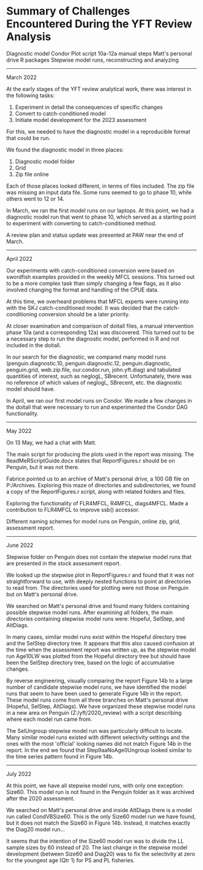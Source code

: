 # Summary of Challenges Encountered During the YFT Review Analysis

Diagnostic model
Condor
Plot script
10a-12a manual steps
Matt's personal drive
R packages
Stepwise model runs, reconstructing and analyzing

--------------------------------------------------------------------------------

March 2022

At the early stages of the YFT review analytical work, there was interest in the
following tasks:

1. Experiment in detail the consequences of specific changes
2. Convert to catch-conditioned model
3. Initiate model development for the 2023 assessment

For this, we needed to have the diagnostic model in a reproducible format that
could be run.

We found the diagnostic model in three places:

1. Diagnostic model folder
2. Grid
3. Zip file online

Each of those places looked different, in terms of files included. The zip file
was missing an input data file. Some runs seemed to go to phase 10, while others
went to 12 or 14.

In March, we ran the first model runs on our laptops. At this point, we had a
diagnostic model run that went to phase 10, which served as a starting point to
experiment with converting to catch-conditioned method.

A review plan and status update was presented at PAW near the end of March.

--------------------------------------------------------------------------------

April 2022

Our experiments with catch-conditioned conversion were based on swordfish
examples provided in the weekly MFCL sessions. This turned out to be a more
complex task than simply changing a few flags, as it also involved changing the
format and handling of the CPUE data.

At this time, we overheard problems that MFCL experts were running into with the
SKJ catch-conditioned model. It was decided that the catch-conditioning
conversion should be a later priority.

At closer examination and comparison of doitall files, a manual intervention
phase 10a (and a corresponding 12a) was discovered. This turned out to be a
necessary step to run the diagnostic model, performed in R and not included in
the doitall.

In our search for the diagnostic, we compared many model runs
(penguin.diagnostic.10, penguin.diagnostic.12, penguin.diagnostic, penguin.grid,
web.zip.file, our.condor.run, john.yft.diag) and tabulated quantities of
interest, such as neglogL, SBrecent. Unfortunately, there was no reference of
which values of neglogL, SBrecent, etc. the diagnostic model should have.

In April, we ran our first model runs on Condor. We made a few changes in the
doitall that were necessary to run and experimented the Condor DAG
functionality.

--------------------------------------------------------------------------------

May 2022

On 13 May, we had a chat with Matt.

The main script for producing the plots used in the report was missing. The
ReadMeRScriptGuide.docx states that ReportFigures.r should be on Penguin, but it
was not there.

Fabrice pointed us to an archive of Matt's personal drive, a 100 GB file on
P:/Archives. Exploring this maze of directories and subdirectories, we found a
copy of the ReportFigures.r script, along with related folders and files.

Exploring the functionality of FLR4MFCL, R4MFCL, diags4MFCL. Made a contribution
to FLR4MFCL to improve ssb() accessor.

Different naming schemes for model runs on Penguin, online zip, grid, assessment
report.

--------------------------------------------------------------------------------

June 2022

Stepwise folder on Penguin does not contain the stepwise model runs that are
presented in the stock assessment report.

We looked up the stepwise plot in ReportFigures.r and found that it was not
straightforward to use, with deeply nested functions to point at directories to
read from. The directories used for plotting were not those on Penguin but on
Matt's personal drive.

We searched on Matt's personal drive and found many folders containing possible
stepwise model runs. After examining all folders, the main directories
containing stepwise model runs were: Hopeful, SelStep, and AltDiags.

In many cases, similar model runs exist within the Hopeful directory tree and
the SelStep directory tree. It appears that this also caused confusion at the
time when the assessment report was written up, as the stepwise model run
Age10LW was plotted from the Hopeful directory tree but should have been the
SelStep directory tree, based on the logic of accumulative changes.

By reverse engineering, visually comparing the report Figure 14b to a large
number of candidate stepwise model runs, we have identified the model runs that
seem to have been used to generate Figure 14b in the report. These model runs
come from all three branches on Matt's personal drive (Hopeful, SelStep,
AltDiags). We have organized these stepwise model runs in a new area on Penguin
(Z:/yft/2020_review) with a script describing where each model run came from.

The SelUngroup stepwise model run was particularly difficult to locate. Many
similar model runs existed with different selectivity settings and the ones with
the most 'official' looking names did not match Figure 14b in the report. In the
end we found that Step9aaNoAge0Ungroup looked similar to the time series pattern
found in Figure 14b.

--------------------------------------------------------------------------------

July 2022

At this point, we have all stepwise model runs, with only one exception: Size60.
This model run is not found in the Penguin folder as it was archived after the
2020 assessment.

We searched on Matt's personal drive and inside AltDiags there is a model run
called CondVBSize60. This is the only Size60 model run we have found, but it
does not match the Size60 in Figure 14b. Instead, it matches exactly the Diag20
model run...

It seems that the intention of the Size60 model run was to divide the LL sample
sizes by 60 instead of 20. The last change in the stepwise model development
(between Size60 and Diag20) was to fix the selectivity at zero for the youngest
age (Qtr 1) for PS and PL fisheries.
